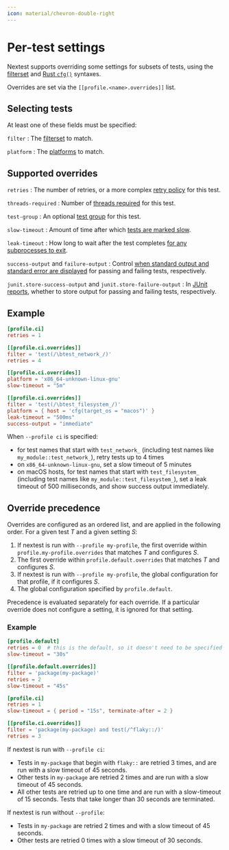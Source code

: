 ```yaml
---
icon: material/chevron-double-right
---
```


# Per-test settings

Nextest supports overriding some settings for subsets of tests, using the [filterset](../filtersets/index.md) and [Rust `cfg()`](specifying-platforms.md) syntaxes.

Overrides are set via the `[[profile.<name>.overrides]]` list.

## Selecting tests

At least one of these fields must be specified:

`filter`
: The [filterset](../filtersets/index.md) to match.

`platform`
: The [platforms](specifying-platforms.md) to match.

## Supported overrides

`retries`
: The number of retries, or a more complex [retry policy](../features/retries.md) for this test.

`threads-required`
: Number of [threads required](threads-required.md) for this test.

`test-group`
: An optional [test group](test-groups.md) for this test.

`slow-timeout`
: Amount of time after which [tests are marked slow](../features/slow-tests.md).

`leak-timeout`
: How long to wait after the test completes [for any subprocesses to exit](../features/leaky-tests.md).

`success-output` and `failure-output`
: Control [when standard output and standard error are displayed](../reporting.md#displaying-captured-test-output) for passing and failing tests, respectively.

`junit.store-success-output` and `junit.store-failure-output`
: In [JUnit reports](../machine-readable/junit.md), whether to store output for passing and failing tests, respectively.

## Example

```toml title="Basic example for per-test settings in <code>.config/nextest.toml</code>"
[profile.ci]
retries = 1

[[profile.ci.overrides]]
filter = 'test(/\btest_network_/)'
retries = 4

[[profile.ci.overrides]]
platform = 'x86_64-unknown-linux-gnu'
slow-timeout = "5m"

[[profile.ci.overrides]]
filter = 'test(/\btest_filesystem_/)'
platform = { host = 'cfg(target_os = "macos")' }
leak-timeout = "500ms"
success-output = "immediate"
```

When `--profile ci` is specified:

- for test names that start with `test_network_` (including test names like `my_module::test_network_`), retry tests up to 4 times
- on `x86_64-unknown-linux-gnu`, set a slow timeout of 5 minutes
- on macOS hosts, for test names that start with `test_filesystem_` (including test names like `my_module::test_filesystem_`), set a leak timeout of 500 milliseconds, and show success output immediately.

## Override precedence

Overrides are configured as an ordered list, and are applied in the following order. For a given test _T_ and a given setting _S_:

1. If nextest is run with `--profile my-profile`, the first override within `profile.my-profile.overrides` that matches _T_ and configures _S_.
2. The first override within `profile.default.overrides` that matches _T_ and configures _S_.
3. If nextest is run with `--profile my-profile`, the global configuration for that profile, if it configures _S_.
4. The global configuration specified by `profile.default`.

Precedence is evaluated separately for each override. If a particular override does not configure a setting, it is ignored for that setting.

### Example

```toml title="Example for per-test settings in <code>.config/nextest.toml</code>"
[profile.default]
retries = 0  # this is the default, so it doesn't need to be specified
slow-timeout = "30s"

[[profile.default.overrides]]
filter = 'package(my-package)'
retries = 2
slow-timeout = "45s"

[profile.ci]
retries = 1
slow-timeout = { period = "15s", terminate-after = 2 }

[[profile.ci.overrides]]
filter = 'package(my-package) and test(/^flaky::/)'
retries = 3
```

If nextest is run with `--profile ci`:

- Tests in `my-package` that begin with `flaky::` are retried 3 times, and are run with a slow timeout of 45 seconds.
- Other tests in `my-package` are retried 2 times and are run with a slow timeout of 45 seconds.
- All other tests are retried up to one time and are run with a slow-timeout of 15 seconds. Tests that take longer than 30 seconds are terminated.

If nextest is run without `--profile`:

- Tests in `my-package` are retried 2 times and with a slow timeout of 45 seconds.
- Other tests are retried 0 times with a slow timeout of 30 seconds.

